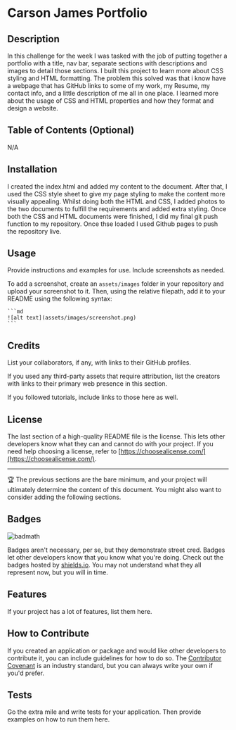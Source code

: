 # Carson James Portfolio

## Description

In this challenge for the week I was tasked with the job of putting together a portfolio with a title, nav bar, separate sections with descriptions and images to detail those sections. I built this project to learn more about CSS styling and HTML formatting. The problem this solved was that i know have a webpage that has GitHub links to some of my work, my Resume, my contact info, and a little description of me all in one place. I learned more about the usage of CSS and HTML properties and how they format and design a website. 

## Table of Contents (Optional)

N/A

## Installation

I created the index.html and added my content to the document. After that, I used the CSS style sheet to give my page styling to make the content more visually appealing. Whilst doing both the HTML and CSS, I added photos to the two documents to fulfill the requirements and added extra styling. Once both the CSS and HTML documents were finished, I did my final git push function to my repository. Once thse loaded I used Github pages to push the repository live. 

## Usage

Provide instructions and examples for use. Include screenshots as needed.

To add a screenshot, create an `assets/images` folder in your repository and upload your screenshot to it. Then, using the relative filepath, add it to your README using the following syntax:

    ```md
    ![alt text](assets/images/screenshot.png)
    ```

## Credits

List your collaborators, if any, with links to their GitHub profiles.

If you used any third-party assets that require attribution, list the creators with links to their primary web presence in this section.

If you followed tutorials, include links to those here as well.

## License

The last section of a high-quality README file is the license. This lets other developers know what they can and cannot do with your project. If you need help choosing a license, refer to [https://choosealicense.com/](https://choosealicense.com/).

---

🏆 The previous sections are the bare minimum, and your project will ultimately determine the content of this document. You might also want to consider adding the following sections.

## Badges

![badmath](https://img.shields.io/github/languages/top/lernantino/badmath)

Badges aren't necessary, per se, but they demonstrate street cred. Badges let other developers know that you know what you're doing. Check out the badges hosted by [shields.io](https://shields.io/). You may not understand what they all represent now, but you will in time.

## Features

If your project has a lot of features, list them here.

## How to Contribute

If you created an application or package and would like other developers to contribute it, you can include guidelines for how to do so. The [Contributor Covenant](https://www.contributor-covenant.org/) is an industry standard, but you can always write your own if you'd prefer.

## Tests

Go the extra mile and write tests for your application. Then provide examples on how to run them here.
